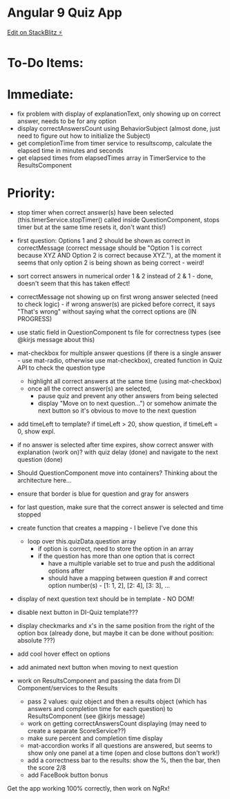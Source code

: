# Angular 9 Quiz App

[Edit on StackBlitz ⚡️](https://stackblitz.com/edit/angular-9-quiz-app)

# To-Do Items:
# Immediate:
- fix problem with display of explanationText, only showing up on correct answer, needs to be for any option
- display correctAnswersCount using BehaviorSubject (almost done, just need to figure out how to initialize the Subject)
- get completionTime from timer service to resultscomp, calculate the elapsed time in minutes and seconds
- get elapsed times from elapsedTimes array in TimerService to the ResultsComponent

# Priority: 
- stop timer when correct answer(s) have been selected (this.timerService.stopTimer() called inside QuestionComponent, stops timer but at the same time resets it, don't want this!)
- first question: Options 1 and 2 should be shown as correct in correctMessage (correct message should be "Option 1 is correct because XYZ AND Option 2 is correct because XYZ."), at the moment it seems that only option 2 is being shown as being correct - weird!

- sort correct answers in numerical order 1 & 2 instead of 2 & 1 - done, doesn't seem that this has taken effect!
- correctMessage not showing up on first wrong answer selected (need to check logic) - if wrong answer(s) are picked before correct, it says "That's wrong" without saying what the correct options are (IN PROGRESS)
- use static field in QuestionComponent ts file for correctness types (see @kirjs message about this)

- mat-checkbox for multiple answer questions (if there is a single answer - use mat-radio, otherwise use mat-checkbox), created function in Quiz API to check the question type
	- highlight all correct answers at the same time (using mat-checkbox)
	- once all the correct answer(s) are selected,
		- pause quiz and prevent any other answers from being selected
		- display "Move on to next question...") or somehow animate the next button so it's obvious to move to the next question

- add timeLeft to template? if timeLeft > 20, show question, if timeLeft = 0, show expl.
- if no answer is selected after time expires, show correct answer with explanation (work on)? with quiz delay (done) and navigate to the next question (done)
- Should QuestionComponent move into containers? Thinking about the architecture here...
- ensure that border is blue for question and gray for answers
- for last question, make sure that the correct answer is selected and time stopped

- create function that creates a mapping - I believe I've done this
	- loop over this.quizData.question array
		- if option is correct, need to store the option in an array
		- if the question has more than one option that is correct
			- have a multiple variable set to true and push the additional options after
			- should have a mapping between question # and correct option number(s) - [1: 1, 2], [2: 4], [3: 3], ...
- display of next question text should be in template - NO DOM!
- disable next button in DI-Quiz template???
- display checkmarks and x's in the same position from the right of the option box (already done, but maybe it can be done without position: absolute ???)

- add cool hover effect on options
- add animated next button when moving to next question

- work on ResultsComponent and passing the data from DI Component/services to the Results
	- pass 2 values: quiz object and then a results object (which has answers and completion time for each question) to ResultsComponent (see @kirjs message)
	- work on getting correctAnswersCount displaying (may need to create a separate ScoreService??)
	- make sure percent and completion time display
	- mat-accordion works if all questions are answered, but seems to show only one panel at a time (open and close buttons don't work!)
	- add a correctness bar to the results: show the %, then the bar, then the score 2/8
	- add FaceBook button bonus

Get the app working 100% correctly, then work on NgRx!

